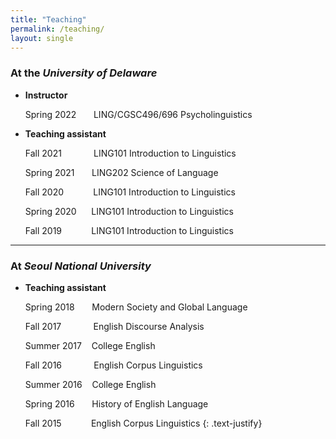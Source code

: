 ```yaml
---
title: "Teaching"
permalink: /teaching/
layout: single
---
```


### At the ***University of Delaware***

- **Instructor**

  Spring 2022 &nbsp;&nbsp;&nbsp;&nbsp;&nbsp; LING/CGSC496/696 Psycholinguistics


- **Teaching assistant**

  Fall 2021  &nbsp;&nbsp;&nbsp;&nbsp;&nbsp;&nbsp;&nbsp;&nbsp;&nbsp;&nbsp;&nbsp; LING101 Introduction to Linguistics

  Spring 2021 &nbsp;&nbsp;&nbsp;&nbsp;&nbsp; LING202 Science of Language

  Fall 2020 &nbsp;&nbsp;&nbsp;&nbsp;&nbsp;&nbsp;&nbsp;&nbsp;&nbsp;&nbsp; LING101 Introduction to Linguistics

  Spring 2020 &nbsp;&nbsp;&nbsp;&nbsp;&nbsp;LING101 Introduction to Linguistics

  Fall 2019 &nbsp;&nbsp;&nbsp;&nbsp;&nbsp;&nbsp;&nbsp;&nbsp;&nbsp;&nbsp; LING101 Introduction to Linguistics

---

### At *Seoul National University*

- **Teaching assistant**

  Spring 2018 &nbsp;&nbsp;&nbsp;&nbsp;&nbsp; Modern Society and Global Language

  Fall 2017 &nbsp;&nbsp;&nbsp;&nbsp;&nbsp;&nbsp;&nbsp;&nbsp;&nbsp;&nbsp;&nbsp; English Discourse Analysis

  Summer 2017 &nbsp;&nbsp; College English

  Fall 2016 &nbsp;&nbsp;&nbsp;&nbsp;&nbsp;&nbsp;&nbsp;&nbsp;&nbsp;&nbsp;&nbsp; English Corpus Linguistics

  Summer 2016 &nbsp;&nbsp; College English

  Spring 2016 &nbsp;&nbsp;&nbsp;&nbsp;&nbsp; History of English Language

  Fall 2015 &nbsp;&nbsp;&nbsp;&nbsp;&nbsp;&nbsp;&nbsp;&nbsp;&nbsp;&nbsp;&nbsp;English Corpus Linguistics
{: .text-justify}
